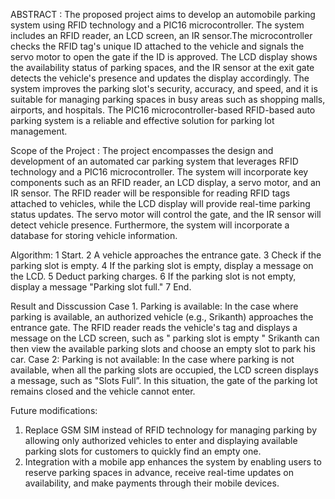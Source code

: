 
ABSTRACT : 
The proposed project aims to develop an automobile parking system using RFID technology and a PIC16 microcontroller. The system includes an RFID reader, an LCD screen, an IR sensor.The microcontroller checks the RFID tag's unique ID attached to the vehicle and signals the servo motor to open the gate if the ID is approved. The LCD display shows the availability status of parking spaces, and the IR sensor at the exit gate detects the vehicle's presence and updates the display accordingly. The system improves the parking slot's security, accuracy, and speed, and it is suitable for managing parking spaces in busy areas such as shopping malls, airports, and hospitals. The PIC16 microcontroller-based RFID-based auto parking system is a reliable and effective solution for parking lot management.

Scope of the Project :
The project encompasses the design and development of an automated car parking system that leverages RFID technology and a PIC16 microcontroller. 
The system will incorporate key components such as an RFID reader, an LCD display, a servo motor, and an IR sensor. The RFID reader will be responsible for reading RFID tags attached to vehicles, while the LCD display will provide real-time parking status updates.
 The servo motor will control the gate, and the IR sensor will detect vehicle presence. Furthermore, the system will incorporate a database for storing vehicle information.

Algorithm:
1	Start.
2	A vehicle approaches the entrance gate.
3	Check if the parking slot is empty.
4	If the parking slot is empty, display a message on the LCD.
5	Deduct parking charges.
6	If the parking slot is not empty, display a message "Parking slot full."
7	End.

Result and Disscussion
Case 1. Parking is available: In the case where parking is available, an authorized vehicle (e.g., Srikanth) approaches the entrance gate. The RFID reader reads the vehicle's tag and displays a message on the LCD screen, such as " parking slot is empty " Srikanth can then view the available parking slots and choose an empty slot to park his car.
Case 2: Parking is not available: In the case where parking is not available, when all the parking slots are occupied, the LCD screen displays a message, such as "Slots Full”. In this situation, the gate of the parking lot remains closed and the vehicle cannot enter.

Future modifications:
1. Replace GSM SIM instead of RFID technology for managing parking by allowing only authorized vehicles to enter and displaying available parking slots for customers to quickly find an empty one.
2. Integration with a mobile app enhances the system by enabling users to reserve parking spaces in advance, receive real-time updates on availability, and make payments through their mobile devices.


 

                                            



